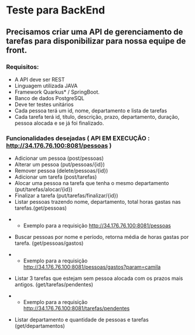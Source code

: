 # Teste para BackEnd
## Precisamos criar uma API de gerenciamento de tarefas para disponibilizar para nossa equipe de front.

### Requisitos:

- A API deve ser REST
- Linguagem utilizada JAVA
- Framework Quarkus* / SpringBoot.
- Banco de dados PostgreSQL
- Deve ter testes unitários
- Cada pessoa terá um id, nome, departamento e  lista de tarefas
- Cada tarefa terá id, título, descrição, prazo, departamento, duração, pessoa alocada e se já foi finalizado.

### Funcionalidades desejadas ( API EM EXECUÇÃO : http://34.176.76.100:8081/pessoas )

- Adicionar um pessoa (post/pessoas)
- Alterar um pessoa (put/pessoas/{id})
- Remover pessoa (delete/pessoas/{id})
- Adicionar um tarefa (post/tarefas)
- Alocar uma pessoa na tarefa que tenha o mesmo departamento (put/tarefas/alocar/{id})
- Finalizar a tarefa (put/tarefas/finalizar/{id})
- Listar pessoas trazendo nome, departamento, total horas gastas nas tarefas.(get/pessoas)
* * Exemplo para a requisição  http://34.176.76.100:8081/pessoas
- Buscar pessoas por nome e período, retorna média de horas gastas por tarefa. (get/pessoas/gastos)
* * Exemplo para a requisição  http://34.176.76.100:8081/pessoas/gastos?param=camila
- Listar 3 tarefas que estejam sem pessoa alocada com os prazos mais antigos. (get/tarefas/pendentes)
* * Exemplo para a requisição http://34.176.76.100:8081/tarefas/pendentes
- Listar departamento e quantidade de pessoas e tarefas (get/departamentos)


